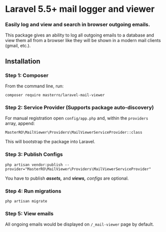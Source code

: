 # Laravel 5.5+ mail logger and viewer
### Easily log and view and search in browser outgoing emails.

This package gives an ability to log all outgoing emails to a database and view them all from a browser like they will be shown in a modern mail clients (gmail, etc.).

## Installation

### Step 1: Composer

From the command line, run:

```
composer require masterro/laravel-mail-viewer
```

### Step 2: Service Provider (Supports package auto-discovery)

For manual registration open `config/app.php` and, within the `providers` array, append:

```
MasterRO\MailViewer\Providers\MailViewerServiceProvider::class
```

This will bootstrap the package into Laravel.

### Step 3: Publish Configs

```
php artisan vendor:publish --provider="MasterRO\MailViewer\Providers\MailViewerServiceProvider"
```

You have to publish _**assets,**_ and _**views,**_ _configs_ are optional.


### Step 4: Run migrations

```
php artisan migrate
```

### Step 5: View emails
All ongoing emails would be displayed on `/_mail-viewer` page by default.
